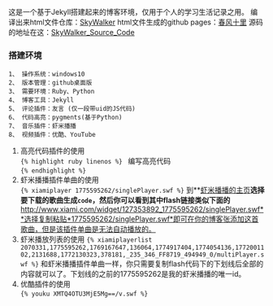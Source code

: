 这是一个基于Jekyll搭建起来的博客环境，仅用于个人的学习生活记录之用。
编译出来html文件仓库：[SkyWalker](https://github.com/guodidi/SkyWalker/)
html文件生成的github pages：[春风十里](http://guodidi.github.io/SkyWalker/)
源码的地址在这：[SkyWalker_Source_Code](https://github.com/guodidi/SkyWalker_Source_Code/)

### 搭建环境

```
1、 操作系统：windows10
2、 版本管理：github桌面版
3、 需要环境：Ruby、Python
4、 博客工具：Jekyll
5、 评论插件：友言 (仅一段带uid的JS代码)
6、 代码高亮：pygments(基于Python)
7、 音乐插件：虾米播播
8、 视频插件：优酷、YouTube
 ```
 1. 高亮代码插件的使用  
     `{% highlight ruby linenos %} ` 
         编写高亮代码  
     `{% endhighlight %} ` 
 2. 虾米播播插件单曲的使用  
     `{% xiamiplayer 1775595262/singlePlayer.swf %}`
     到**[虾米播播的主页](http://www.xiami.com/widget/isingle?spm=0.0.0.0.wPvgsq)**选择要下载的歌曲生成`code`，然后你可以看到其中flash链接类似下面的**http://www.xiami.com/widget/127353892_1775595262/singlePlayer.swf**选择复制粘贴*1775595262/singlePlayer.swf*即可在你的博客张添加这首歌曲，但是该插件单曲是无法自动播放的。   
 3. 虾米播放列表的使用
    `{% xiamiplayerlist 2070331,1775595262,1769167647,136064,1774917404,1774054136,1772001102,2131688,1772130323,378181,_235_346_FF8719_494949_0/multiPlayer.swf %}`
     和虾米播播插件单曲一样，你只需要复制flash代码下的下划线后全部的内容就可以了。下划线的之前的1775595262是我的虾米播播的唯一id。  
 4. 优酷插件的使用  
    `{% youku XMTQ4OTU3MjE5Mg==/v.swf %}`
